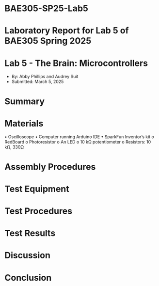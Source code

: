 # BAE305-SP25-Lab5
# Laboratory Report for Lab 5 of BAE305 Spring 2025
# Lab 5 - The Brain: Microcontrollers 
* By: Abby Phillips and Audrey Suit
* Submitted: March 5, 2025


# Summary  

# Materials 
•	Oscilloscope
•	Computer running Arduino IDE
•	SparkFun Inventor’s kit
o	RedBoard
o	Photoresistor
o	An LED
o	10 kΩ potentiometer
o	Resistors: 10 kΩ, 330Ω

# Assembly Procedures  

# Test Equipment

# Test Procedures

# Test Results

# Discussion


# Conclusion

